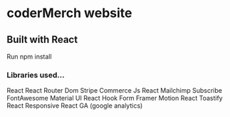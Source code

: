 # coderMerch website

## Built with React

Run npm install

### Libraries used...

React
React Router Dom
Stripe
Commerce Js
React Mailchimp Subscribe
FontAwesome
Material UI
React Hook Form
Framer Motion
React Toastify
React Responsive
React GA (google analytics)
